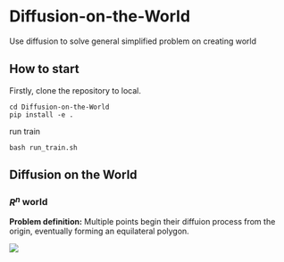 # Diffusion-on-the-World
Use diffusion to solve general simplified problem on creating world


## How to start
Firstly, clone the repository to local.
```
cd Diffusion-on-the-World
pip install -e .
```
run train

```
bash run_train.sh
```
## Diffusion on the World

### $R^n$ world

**Problem definition:** Multiple points begin their diffuion process from the origin, eventually forming an equilateral polygon.

<image src='assert\Triangle.png'>
